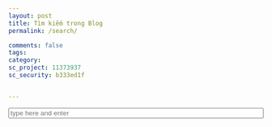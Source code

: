 ```yaml
---
layout: post
title: Tìm kiếm trong Blog
permalink: /search/

comments: false
tags: 
category: 
sc_project: 11373937
sc_security: b333ed1f


---
```


<div class="container">
    <form action="get" id="site_search">
        <div class="input-group">
            <input id="search_box" type="text" placeholder="type here and enter" />
            <!-- <button type="submit" class="btn btn-default">
                <i class="fa fa-search" aria-hidden="true"></i>
            </button> -->
        </div>
        <ul id="search_results"></ul>
    </form>
</div>

<script src="/search/lunr.min.js"></script>
<script src="/search/search.js"></script>
<!-- <script type="text/javascript" src="https://cdn.jsdelivr.net/mark.js/8.9.1/jquery.mark.min.js"></script> -->
<script type="text/javascript" src="jquery.mark.min.js"></script>

<style type="text/css">
#site_search {
    width: 100%;
    /*margin: 0 auto;*/
}
#search_box{
    width: 100%;
}
.input-group button{
    width: 100px;
    height: 30px;
    /*background-color: #074B80;*/
}
#search_results {
	/*margin-top: 10px;*/
    width:80%;
}
#search_results p {
    /*margin: 0;*/
    width: 80%;
}

mark, .mark{
    padding: 0;
    background-color: red;
}
</style>


